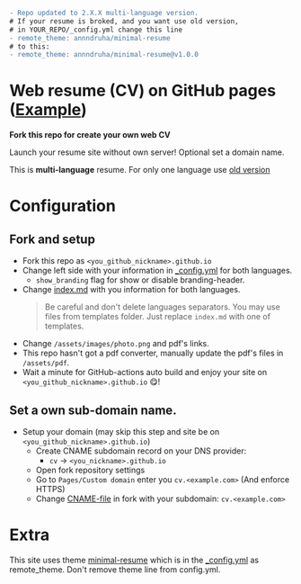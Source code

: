 ```diff
- Repo updated to 2.X.X multi-language version.
# If your resume is broked, and you want use old version,
# in YOUR_REPO/_config.yml change this line
- remote_theme: annndruha/minimal-resume
# to this:
- remote_theme: annndruha/minimal-resume@v1.0.0
```

# Web resume (CV) on GitHub pages  ([Example](https://cv.annndruha.space/))

**Fork this repo for create your own web CV**

Launch your resume site without own server! Optional set a domain name.

This is **multi-language** resume. For only one language use [old version](https://github.com/annndruha/annndruha.github.io/releases/tag/v1.0.0)

# Configuration

## Fork and setup 
* Fork this repo as `<you_github_nickname>.github.io`
* Change left side with your information in [_config.yml](./_config.yml) for both languages.
  * `show_branding` flag for show or disable branding-header.
* Change [index.md](./index.md) with you information for both languages.
  > Be careful and don't delete languages separators. You may use files from templates folder. Just replace `index.md` with one of templates.
* Change `/assets/images/photo.png` and pdf's links.
* This repo hasn't got a pdf converter, manually update the pdf's files in `/assets/pdf`.
* Wait a minute for GitHub-actions auto build and enjoy your site on `<you_github_nickname>.github.io` 😋!

## Set a own sub-domain name.
* Setup your domain (may skip this step and site be on `<you_github_nickname>.github.io`)
  * Create CNAME subdomain record on your DNS provider:
    * `cv` -> `<you_nickname>.github.io`
  * Open fork repository settings
  * Go to `Pages/Custom domain` enter you `cv.<example.com>` (And enforce HTTPS)
  * Change [CNAME-file](https://github.com/annndruha/annndruha.github.io/blob/main/CNAME) in fork with your subdomain: `cv.<example.com>`

# Extra

This site uses theme [minimal-resume](https://github.com/Annndruha/minimal-resume) which is in the [_config.yml](./_config.yml) as remote_theme. Don't remove theme line from config.yml.
